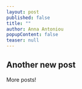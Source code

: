 ```yaml
---
layout: post
published: false
title: ""
author: Anna Antoniou
popupContent: false
teaser: null
---
```


## Another new post

More posts!
